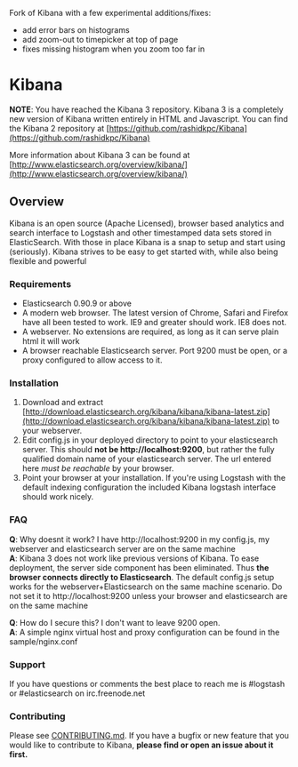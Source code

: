 Fork of Kibana with a few experimental additions/fixes:

- add error bars on histograms
- add zoom-out to timepicker at top of page
- fixes missing histogram when you zoom too far in
 

# Kibana

__NOTE__: You have reached the Kibana 3 repository.
Kibana 3 is a completely new version of Kibana written entirely in HTML and Javascript. You can find
the Kibana 2 repository at [https://github.com/rashidkpc/Kibana](https://github.com/rashidkpc/Kibana)

More information about Kibana 3 can be found at [http://www.elasticsearch.org/overview/kibana/](http://www.elasticsearch.org/overview/kibana/)

## Overview

Kibana is an open source (Apache Licensed), browser based analytics and search interface to Logstash
and other timestamped data sets stored in ElasticSearch. With those in place Kibana is a snap to
setup and start using (seriously). Kibana strives to be easy to get started with, while also being
flexible and powerful

### Requirements
* Elasticsearch 0.90.9 or above
* A modern web browser. The latest version of Chrome, Safari and Firefox have all been tested to
work. IE9 and greater should work. IE8 does not.
* A webserver. No extensions are required, as long as it can serve plain html it will work
* A browser reachable Elasticsearch server. Port 9200 must be open, or a proxy configured to allow
access to it.

### Installation

1. Download and extract [http://download.elasticsearch.org/kibana/kibana/kibana-latest.zip](http://download.elasticsearch.org/kibana/kibana/kibana-latest.zip) to your webserver.
2. Edit config.js in your deployed directory to point to your elasticsearch server. This should __not be
http://localhost:9200__, but rather the fully qualified domain name of your elasticsearch server.
The url entered here _must be reachable_ by your browser.
3. Point your browser at your installation. If you're using Logstash with the default indexing
configuration the included Kibana logstash interface should work nicely.

### FAQ
__Q__: Why doesnt it work? I have http://localhost:9200 in my config.js, my webserver and elasticsearch
server are on the same machine  
__A__: Kibana 3 does not work like previous versions of Kibana. To ease deployment, the server side
component has been eliminated. Thus __the browser connects directly to Elasticsearch__. The default
config.js setup works for the webserver+Elasticsearch on the same machine scenario. Do not set it
to http://localhost:9200 unless your browser and elasticsearch are on the same machine

__Q__: How do I secure this? I don't want to leave 9200 open.  
__A__: A simple nginx virtual host and proxy configuration can be found in the sample/nginx.conf

### Support

If you have questions or comments the best place to reach me is #logstash or #elasticsearch on irc.freenode.net

### Contributing

Please see [CONTRIBUTING.md](https://github.com/elasticsearch/kibana/blob/master/CONTRIBUTING.md). 
If you have a bugfix or new feature that you would like to contribute to Kibana, **please find or open an issue 
about it first.** 
